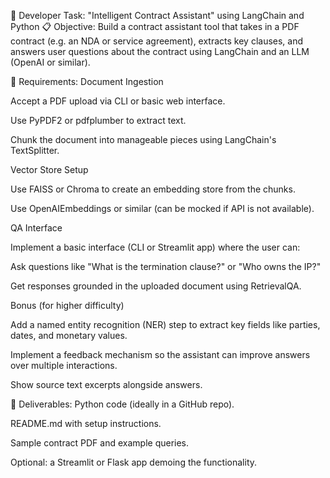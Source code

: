🧠 Developer Task: "Intelligent Contract Assistant" using LangChain and Python
📋 Objective:
Build a contract assistant tool that takes in a PDF contract (e.g. an NDA or service agreement), extracts key clauses, and answers user questions about the contract using LangChain and an LLM (OpenAI or similar).

🧱 Requirements:
Document Ingestion

Accept a PDF upload via CLI or basic web interface.

Use PyPDF2 or pdfplumber to extract text.

Chunk the document into manageable pieces using LangChain's TextSplitter.

Vector Store Setup

Use FAISS or Chroma to create an embedding store from the chunks.

Use OpenAIEmbeddings or similar (can be mocked if API is not available).

QA Interface

Implement a basic interface (CLI or Streamlit app) where the user can:

Ask questions like "What is the termination clause?" or "Who owns the IP?"

Get responses grounded in the uploaded document using RetrievalQA.

Bonus (for higher difficulty)

Add a named entity recognition (NER) step to extract key fields like parties, dates, and monetary values.

Implement a feedback mechanism so the assistant can improve answers over multiple interactions.

Show source text excerpts alongside answers.

🎯 Deliverables:
Python code (ideally in a GitHub repo).

README.md with setup instructions.

Sample contract PDF and example queries.

Optional: a Streamlit or Flask app demoing the functionality.
